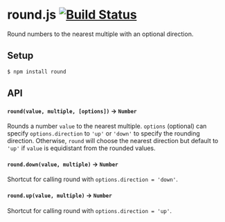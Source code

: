round.js [![Build Status](https://travis-ci.org/bendrucker/round.js.svg?branch=master)](https://travis-ci.org/bendrucker/round.js)
========

Round numbers to the nearest multiple with an optional direction.

## Setup

```js
$ npm install round
```

## API

#### `round(value, multiple, [options])` -> `Number`
Rounds a number `value` to the nearest multiple. `options` (optional) can specify `options.direction` to `'up'` or `'down'` to specify the rounding direction. Otherwise, `round` will choose the nearest direction but default to `'up'` if `value` is equidistant from the rounded values.

#### `round.down(value, multiple)` -> `Number`

Shortcut for calling round with `options.direction = 'down'`.

#### `round.up(value, multiple)` -> `Number`

Shortcut for calling round with `options.direction = 'up'`.

